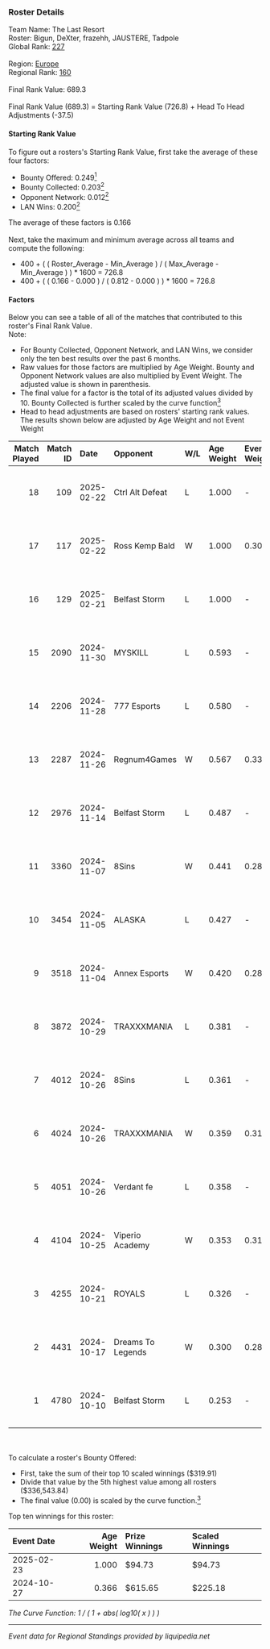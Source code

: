 ### Roster Details<br />
Team Name: The Last Resort<br />
Roster: Bigun, DeXter, frazehh, JAUSTERE, Tadpole<br />
Global Rank: [227](../../standings_global_2025_03_01.md)<br />
<br />
Region: [Europe]( ../../standings_europe_2025_03_01.md)<br />
Regional Rank: [160]( ../../standings_europe_2025_03_01.md)<br />
<br />
Final Rank Value:  689.3<br />
<br />
Final Rank Value (689.3) = Starting Rank Value (726.8) + Head To Head Adjustments (-37.5)<br />

#### Starting Rank Value<br />
To figure out a rosters's Starting Rank Value, first take the average of these four factors:<br />
- Bounty Offered: 0.249[<sup>1</sup>](#table2)
- Bounty Collected: 0.203[<sup>2</sup>](#table1)
- Opponent Network: 0.012[<sup>2</sup>](#table1)
- LAN Wins: 0.200[<sup>2</sup>](#table1)

The average of these factors is 0.166<br />
<br />
Next, take the maximum and minimum average across all teams and compute the following:<br />
- 400 + ( ( Roster_Average - Min_Average ) / ( Max_Average - Min_Average ) ) * 1600 = 726.8
- 400 + ( ( 0.166 - 0.000 ) / ( 0.812 - 0.000 ) ) * 1600 = 726.8


#### Factors<br />
Below you can see a table of all of the matches that contributed to this roster's Final Rank Value.<br />
Note:<br />

- For Bounty Collected, Opponent Network, and LAN Wins, we consider only the ten best results over the past 6 months.
- Raw values for those factors are multiplied by Age Weight. Bounty and Opponent Network values are also multiplied by Event Weight. The adjusted value is shown in parenthesis.
- The final value for a factor is the total of its adjusted values divided by 10. Bounty Collected is further scaled by the curve function[<sup>3</sup>](#curveFunction)
- Head to head adjustments are based on rosters' starting rank values. The results shown below are adjusted by Age Weight and not Event Weight
<span id="table1"></span><br />


| Match Played | Match ID | Date       | Opponent          | W/L | Age Weight | Event Weight | Bounty Collected | Opponent Network | LAN Wins  | H2H Adj. | Roster                                    |
| -: | -: | :- | :- | :- | :- | :- | :- | :- | :- | -: | :- |
|           18 |      109 | 2025-02-22 | Ctrl Alt Defeat   | L   | 1.000      | -            | -                | -                | -         |    -8.88 | Bigun, DeXter, frazehh, JAUSTERE, Tadpole |
|           17 |      117 | 2025-02-22 | Ross Kemp Bald    | W   | 1.000      | 0.306        | 0.000 (0.000)    | 0.051 (0.016)    | 1 (1.000) |     6.87 | Bigun, DeXter, frazehh, JAUSTERE, Tadpole |
|           16 |      129 | 2025-02-21 | Belfast Storm     | L   | 1.000      | -            | -                | -                | -         |   -14.43 | Bigun, DeXter, frazehh, JAUSTERE, Tadpole |
|           15 |     2090 | 2024-11-30 | MYSKILL           | L   | 0.593      | -            | -                | -                | -         |   -10.00 | Bigun, DeXter, frazehh, JAUSTERE, Zulu    |
|           14 |     2206 | 2024-11-28 | 777 Esports       | L   | 0.580      | -            | -                | -                | -         |   -11.32 | Bigun, DeXter, frazehh, JAUSTERE, Zulu    |
|           13 |     2287 | 2024-11-26 | Regnum4Games      | W   | 0.567      | 0.333        | 0.002 (0.000)    | 0.126 (0.024)    | 0 (0.000) |     7.08 | Bigun, DeXter, frazehh, JAUSTERE, Zulu    |
|           12 |     2976 | 2024-11-14 | Belfast Storm     | L   | 0.487      | -            | -                | -                | -         |    -7.41 | Bigun, DeXter, frazehh, JAUSTERE, Zulu    |
|           11 |     3360 | 2024-11-07 | 8Sins             | W   | 0.441      | 0.286        | 0.005 (0.001)    | 0.257 (0.032)    | 0 (0.000) |    10.61 | Bigun, DeXter, frazehh, JAUSTERE, Zulu    |
|           10 |     3454 | 2024-11-05 | ALASKA            | L   | 0.427      | -            | -                | -                | -         |    -2.01 | Bigun, DeXter, frazehh, JAUSTERE, Zulu    |
|            9 |     3518 | 2024-11-04 | Annex Esports     | W   | 0.420      | 0.286        | 0.000 (0.000)    | 0.065 (0.008)    | 0 (0.000) |     5.00 | Bigun, DeXter, frazehh, JAUSTERE, Zulu    |
|            8 |     3872 | 2024-10-29 | TRAXXXMANIA       | L   | 0.381      | -            | -                | -                | -         |    -6.72 | DeXter, frazehh, ifan, JAUSTERE, Zulu     |
|            7 |     4012 | 2024-10-26 | 8Sins             | L   | 0.361      | -            | -                | -                | -         |    -2.70 | DeXter, frazehh, ifan, JAUSTERE, Zulu     |
|            6 |     4024 | 2024-10-26 | TRAXXXMANIA       | W   | 0.359      | 0.319        | 0.000 (0.000)    | 0.141 (0.016)    | 1 (0.359) |     5.02 | DeXter, frazehh, ifan, JAUSTERE, Zulu     |
|            5 |     4051 | 2024-10-26 | Verdant fe        | L   | 0.358      | -            | -                | -                | -         |    -6.07 | DeXter, frazehh, ifan, JAUSTERE, Zulu     |
|            4 |     4104 | 2024-10-25 | Viperio Academy   | W   | 0.353      | 0.319        | 0.001 (0.000)    | 0.126 (0.014)    | 1 (0.353) |     3.71 | DeXter, frazehh, ifan, JAUSTERE, Zulu     |
|            3 |     4255 | 2024-10-21 | ROYALS            | L   | 0.326      | -            | -                | -                | -         |    -5.54 | DeXter, frazehh, ifan, JAUSTERE, Zulu     |
|            2 |     4431 | 2024-10-17 | Dreams To Legends | W   | 0.300      | 0.286        | 0.000 (0.000)    | 0.091 (0.008)    | 0 (0.000) |     3.46 | DeXter, frazehh, ifan, JAUSTERE, Zulu     |
|            1 |     4780 | 2024-10-10 | Belfast Storm     | L   | 0.253      | -            | -                | -                | -         |    -4.10 | DeXter, frazehh, ifan, JAUSTERE, Zulu     |

<br />
<span id="table2"></span><br />
To calculate a roster's Bounty Offered:<br />

- First, take the sum of their top 10 scaled winnings ($319.91)
- Divide that value by the 5th highest value among all rosters ($336,543.84)
- The final value (0.00) is scaled by the curve function.[<sup>3</sup>](#curveFunction)

Top ten winnings for this roster:<br />

| Event Date | Age Weight | Prize Winnings | Scaled Winnings |
| :- | -: | :- | :- |
| 2025-02-23 |      1.000 | $94.73         | $94.73          |
| 2024-10-27 |      0.366 | $615.65        | $225.18         |


<span id="curveFunction"></span>_The Curve Function: 1 / ( 1 + abs( log10( x ) ) )_<br />

---
_Event data for Regional Standings provided by liquipedia.net_<br />
